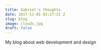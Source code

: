 ```yaml
---
title: Gabriel's thoughts
date: 2017-11-01 03:27:21 Z
slug: blog
image: clouds.jpg
draft: false
---
```


My blog about web development and design